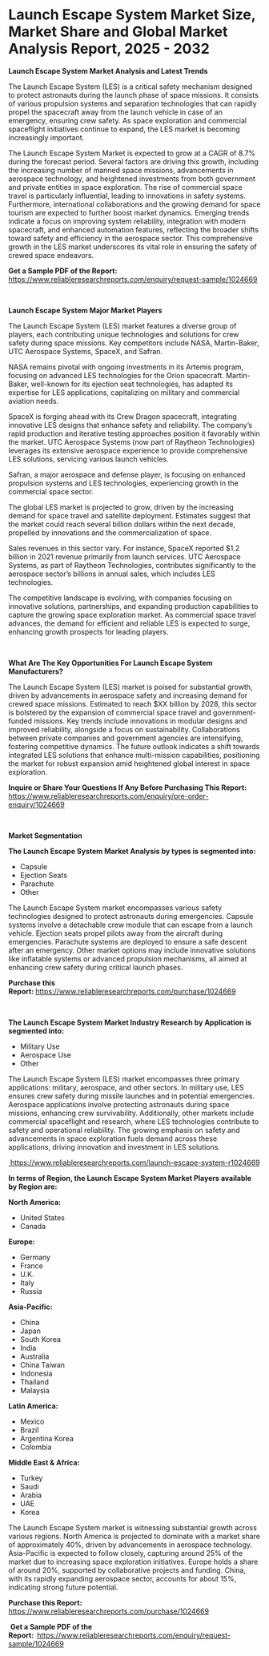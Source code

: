 <p><h1>Launch Escape System Market Size, Market Share and Global Market Analysis Report, 2025 - 2032</h1></p><p><strong>Launch Escape System Market Analysis and Latest Trends</strong></p>
<p><p>The Launch Escape System (LES) is a critical safety mechanism designed to protect astronauts during the launch phase of space missions. It consists of various propulsion systems and separation technologies that can rapidly propel the spacecraft away from the launch vehicle in case of an emergency, ensuring crew safety. As space exploration and commercial spaceflight initiatives continue to expand, the LES market is becoming increasingly important.</p><p>The Launch Escape System Market is expected to grow at a CAGR of 8.7% during the forecast period. Several factors are driving this growth, including the increasing number of manned space missions, advancements in aerospace technology, and heightened investments from both government and private entities in space exploration. The rise of commercial space travel is particularly influential, leading to innovations in safety systems. Furthermore, international collaborations and the growing demand for space tourism are expected to further boost market dynamics. Emerging trends indicate a focus on improving system reliability, integration with modern spacecraft, and enhanced automation features, reflecting the broader shifts toward safety and efficiency in the aerospace sector. This comprehensive growth in the LES market underscores its vital role in ensuring the safety of crewed space endeavors.</p></p>
<p><strong>Get a Sample PDF of the Report:&nbsp;</strong> <a href="https://www.reliableresearchreports.com/enquiry/request-sample/1024669?utm_campaign=3654&utm_medium=2&utm_source=Github&utm_content=ia&utm_term=17042025&utm_id=launch-escape-system">https://www.reliableresearchreports.com/enquiry/request-sample/1024669</a></p>
<p>&nbsp;</p>
<p><strong>Launch Escape System Major Market Players</strong></p>
<p><p>The Launch Escape System (LES) market features a diverse group of players, each contributing unique technologies and solutions for crew safety during space missions. Key competitors include NASA, Martin-Baker, UTC Aerospace Systems, SpaceX, and Safran.</p><p>NASA remains pivotal with ongoing investments in its Artemis program, focusing on advanced LES technologies for the Orion spacecraft. Martin-Baker, well-known for its ejection seat technologies, has adapted its expertise for LES applications, capitalizing on military and commercial aviation needs.</p><p>SpaceX is forging ahead with its Crew Dragon spacecraft, integrating innovative LES designs that enhance safety and reliability. The company’s rapid production and iterative testing approaches position it favorably within the market. UTC Aerospace Systems (now part of Raytheon Technologies) leverages its extensive aerospace experience to provide comprehensive LES solutions, servicing various launch vehicles.</p><p>Safran, a major aerospace and defense player, is focusing on enhanced propulsion systems and LES technologies, experiencing growth in the commercial space sector.</p><p>The global LES market is projected to grow, driven by the increasing demand for space travel and satellite deployment. Estimates suggest that the market could reach several billion dollars within the next decade, propelled by innovations and the commercialization of space.</p><p>Sales revenues in this sector vary. For instance, SpaceX reported $1.2 billion in 2021 revenue primarily from launch services. UTC Aerospace Systems, as part of Raytheon Technologies, contributes significantly to the aerospace sector’s billions in annual sales, which includes LES technologies.</p><p>The competitive landscape is evolving, with companies focusing on innovative solutions, partnerships, and expanding production capabilities to capture the growing space exploration market. As commercial space travel advances, the demand for efficient and reliable LES is expected to surge, enhancing growth prospects for leading players.</p></p>
<p>&nbsp;</p>
<p><strong>What Are The Key Opportunities For Launch Escape System Manufacturers?</strong></p>
<p><p>The Launch Escape System (LES) market is poised for substantial growth, driven by advancements in aerospace safety and increasing demand for crewed space missions. Estimated to reach $XX billion by 2028, this sector is bolstered by the expansion of commercial space travel and government-funded missions. Key trends include innovations in modular designs and improved reliability, alongside a focus on sustainability. Collaborations between private companies and government agencies are intensifying, fostering competitive dynamics. The future outlook indicates a shift towards integrated LES solutions that enhance multi-mission capabilities, positioning the market for robust expansion amid heightened global interest in space exploration.</p></p>
<p><strong>Inquire or Share Your Questions If Any Before Purchasing This Report:</strong> <a href="https://www.reliableresearchreports.com/enquiry/pre-order-enquiry/1024669?utm_campaign=3654&utm_medium=2&utm_source=Github&utm_content=ia&utm_term=17042025&utm_id=launch-escape-system">https://www.reliableresearchreports.com/enquiry/pre-order-enquiry/1024669</a></p>
<p>&nbsp;</p>
<p><strong>Market Segmentation</strong></p>
<p><strong>The Launch Escape System Market Analysis by types is segmented into:</strong></p>
<p><ul><li>Capsule</li><li>Ejection Seats</li><li>Parachute</li><li>Other</li></ul></p>
<p><p>The Launch Escape System market encompasses various safety technologies designed to protect astronauts during emergencies. Capsule systems involve a detachable crew module that can escape from a launch vehicle. Ejection seats propel pilots away from the aircraft during emergencies. Parachute systems are deployed to ensure a safe descent after an emergency. Other market options may include innovative solutions like inflatable systems or advanced propulsion mechanisms, all aimed at enhancing crew safety during critical launch phases.</p></p>
<p><strong>Purchase this Report:&nbsp;</strong><a href="https://www.reliableresearchreports.com/purchase/1024669?utm_campaign=3654&utm_medium=2&utm_source=Github&utm_content=ia&utm_term=17042025&utm_id=launch-escape-system">https://www.reliableresearchreports.com/purchase/1024669</a></p>
<p>&nbsp;</p>
<p><strong>The Launch Escape System Market Industry Research by Application is segmented into:</strong></p>
<p><ul><li>Military Use</li><li>Aerospace Use</li><li>Other</li></ul></p>
<p><p>The Launch Escape System (LES) market encompasses three primary applications: military, aerospace, and other sectors. In military use, LES ensures crew safety during missile launches and in potential emergencies. Aerospace applications involve protecting astronauts during space missions, enhancing crew survivability. Additionally, other markets include commercial spaceflight and research, where LES technologies contribute to safety and operational reliability. The growing emphasis on safety and advancements in space exploration fuels demand across these applications, driving innovation and investment in LES solutions.</p></p>
<p><a href="https://www.reliableresearchreports.com/launch-escape-system-r1024669?utm_campaign=3654&utm_medium=2&utm_source=Github&utm_content=ia&utm_term=17042025&utm_id=launch-escape-system">&nbsp;https://www.reliableresearchreports.com/launch-escape-system-r1024669</a></p>
<p><strong>In terms of Region, the Launch Escape System Market Players available by Region are:</strong></p>
<p>
    <p> <strong> North America: </strong>
        <ul>
            <li>United States</li>
            <li>Canada</li>
        </ul>
        </p> 
    <p> <strong> Europe: </strong>
        <ul>
            <li>Germany</li>
            <li>France</li>
            <li>U.K.</li>
            <li>Italy</li>
            <li>Russia</li>
        </ul>
        </p> 
    <p> <strong> Asia-Pacific: </strong>
        <ul>
            <li>China</li>
            <li>Japan</li>
            <li>South Korea</li>
            <li>India</li>
            <li>Australia</li>
            <li>China Taiwan</li>
            <li>Indonesia</li>
            <li>Thailand</li>
            <li>Malaysia</li>
        </ul>
        </p> 
    <p> <strong> Latin America: </strong>
        <ul>
            <li>Mexico</li>
            <li>Brazil</li>
            <li>Argentina Korea</li>
            <li>Colombia</li>
        </ul>
        </p> 
    <p> <strong> Middle East & Africa: </strong>
        <ul>
            <li>Turkey</li>
            <li>Saudi</li>
            <li>Arabia</li>
            <li>UAE</li>
            <li>Korea</li>
        </ul>
    </p>
    </p>
<p><p>The Launch Escape System market is witnessing substantial growth across various regions. North America is projected to dominate with a market share of approximately 40%, driven by advancements in aerospace technology. Asia-Pacific is expected to follow closely, capturing around 25% of the market due to increasing space exploration initiatives. Europe holds a share of around 20%, supported by collaborative projects and funding. China, with its rapidly expanding aerospace sector, accounts for about 15%, indicating strong future potential.</p></p>
<p><strong>Purchase this Report: </strong><a href="https://www.reliableresearchreports.com/purchase/1024669?utm_campaign=3654&utm_medium=2&utm_source=Github&utm_content=ia&utm_term=17042025&utm_id=launch-escape-system">https://www.reliableresearchreports.com/purchase/1024669</a></p>
<p>&nbsp;<strong>Get a Sample PDF of the Report:&nbsp;&nbsp;</strong><a href="https://www.reliableresearchreports.com/enquiry/request-sample/1024669?utm_campaign=3654&utm_medium=2&utm_source=Github&utm_content=ia&utm_term=17042025&utm_id=launch-escape-system">https://www.reliableresearchreports.com/enquiry/request-sample/1024669</a></p>
<p><strong></strong></p>
<p><p></p><p></p><p></p></p>